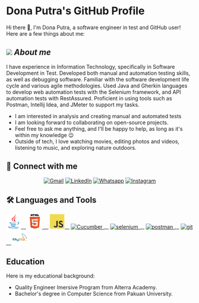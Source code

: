 # Dona Putra's GitHub Profile

Hi there 👋, I'm Dona Putra, a software engineer in test and GitHub user! Here are a few things about me:

## <img src="https://media.giphy.com/media/ObNTw8Uzwy6KQ/giphy.gif" width="30px">&nbsp;***About me***

I have experience in Information Technology, specifically in Software Development in Test. Developed both manual and automation testing skills, as well as debugging software. Familiar with the software development life cycle and various agile methodologies. Used Java and Gherkin languages to develop web automation tests with the Selenium framework, and API automation tests with RestAssured. Proficient in using tools such as Postman, Intellij Idea, and JMeter to support my tasks.

- I am interested in analysis and creating manual and automated tests
- I am looking forward to collaborating on open-source projects.
- Feel free to ask me anything, and I'll be happy to help, as long as it's within my knowledge 😉
- Outside of tech, I love watching movies, editing photos and videos, listening to music, and exploring nature outdoors.

## 🤝 Connect with me
<p align="center">
	<a href="mailto:donaputrapor@gmail.com"><img src="https://img.shields.io/badge/gmail-EA4335.svg?style=for-the-badge&logo=gmail&logoColor=white" alt="Gmail"/></a>
	<a href="https://linkedin.com/in/dona-putra-por-270465188"><img src="https://img.shields.io/badge/linkedin-%231DA1F2.svg?style=for-the-badge&logo=linkedin&logoColor=white" alt="LinkedIn"/></a>
	<a href="https://wa.me/+6282232529804"><img src="https://img.shields.io/badge/whatsapp-4B7F1.svg?style=for-the-badge&logo=whatsapp&logoColor=white" alt="Whatsapp"/></a>
	<a href="https://www.instagram.com/dona_putra/"><img src="https://img.shields.io/badge/instagram-%23E4405F.svg?style=for-the-badge&logo=Instagram&logoColor=white" alt="Instagram"/></a>
	
</p>

## 🛠️ Languages and Tools 

<p>
    <a href="https://www.java.com"><img src="https://raw.githubusercontent.com/devicons/devicon/master/icons/java/java-original.svg" alt="Java" width="40" height="40"/></a>__
    <a href="https://www.w3.org/html/" target="_blank"> <img src="https://raw.githubusercontent.com/devicons/devicon/master/icons/html5/html5-original-wordmark.svg" alt="html5" width="40" height="40"/> </a>__
    <a href="https://developer.mozilla.org/en-US/docs/Web/JavaScript" target="_blank"> <img src="https://raw.githubusercontent.com/devicons/devicon/master/icons/javascript/javascript-original.svg" alt="javascript" width="40" height="40"/></a>__
    <a href="https://cucumber.io/docs/gherkin/" target="_blank"> <img src="https://brandslogos.com/wp-content/uploads/thumbs/cucumber-logo-vector.svg" alt="Cucumber" width="40" height="40"/> </a>__
    <a href="https://www.selenium.dev" target="_blank"> <img src="https://raw.githubusercontent.com/detain/svg-logos/780f25886640cef088af994181646db2f6b1a3f8/svg/selenium-logo.svg" alt="selenium" width="40" height="40"/> </a>__
    <a href="https://postman.com" target="_blank"> <img src="https://www.vectorlogo.zone/logos/getpostman/getpostman-icon.svg" alt="postman" width="40" height="40"/> </a>__
    <a href="https://git-scm.com/" target="_blank"> <img src="https://www.vectorlogo.zone/logos/git-scm/git-scm-icon.svg" alt="git" width="40" height="40"/> </a>__
    <a href="https://www.mysql.com/" target="_blank"> <img src="https://raw.githubusercontent.com/devicons/devicon/master/icons/mysql/mysql-original-wordmark.svg" alt="mysql" width="40" height="40"/> </a>
</p>

## Education

Here is my educational background:

- Quality Engineer Imersive Program from Alterra Academy.
- Bachelor's degree in Computer Science from Pakuan University.


